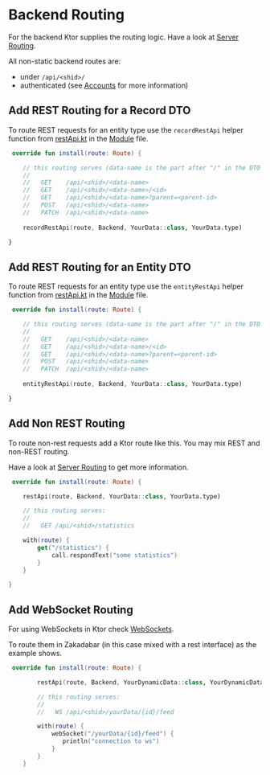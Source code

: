 # Backend Routing

For the backend Ktor supplies the routing logic. Have a look at 
[Server Routing](https://ktor.io/servers/features/routing.html).

All non-static backend routes are:

* under `/api/<shid>/`
* authenticated (see [Accounts](../common/Accounts.md) for more information) 

## Add REST Routing for a Record DTO

To route REST requests for an entity type use the `recordRestApi` helper function from 
[restApi.kt](../../../src/jvmMain/kotlin/zakadabar/stack/backend/extend/restApi.kt)
in the [Module](Modules.md) file.

```kotlin
 override fun install(route: Route) {

    // this routing serves (data-name is the part after "/" in the DTO type):
    //
    //   GET    /api/<shid>/<data-name>
    //   GET    /api/<shid>/<data-name>/<id>
    //   GET    /api/<shid>/<data-name>?parent=<parent-id>
    //   POST   /api/<shid>/<data-name>
    //   PATCH  /api/<shid>/<data-name>
     
    recordRestApi(route, Backend, YourData::class, YourData.type) 

}
```

## Add REST Routing for an Entity DTO

To route REST requests for an entity type use the `entityRestApi` helper function from 
[restApi.kt](../../../src/jvmMain/kotlin/zakadabar/stack/backend/extend/restApi.kt)
in the [Module](Modules.md) file.

```kotlin
 override fun install(route: Route) {

    // this routing serves (data-name is the part after "/" in the DTO type):
    //
    //   GET    /api/<shid>/<data-name>
    //   GET    /api/<shid>/<data-name>/<id>
    //   GET    /api/<shid>/<data-name>?parent=<parent-id>
    //   POST   /api/<shid>/<data-name>
    //   PATCH  /api/<shid>/<data-name>
     
    entityRestApi(route, Backend, YourData::class, YourData.type) 

}
```

## Add Non REST Routing

To route non-rest requests add a Ktor route like this. You may mix REST and non-REST routing.

Have a look at [Server Routing](https://ktor.io/servers/features/routing.html) to get more
information.

```kotlin
 override fun install(route: Route) {

    restApi(route, Backend, YourData::class, YourData.type)

    // this routing serves:
    //
    //   GET /api/<shid>/statistics

    with(route) {
        get("/statistics") { 
            call.respondText("some statistics") 
        }
    }

}
```

## Add WebSocket Routing

For using WebSockets in Ktor check [WebSockets](https://ktor.io/servers/features/websockets.html).

To route them in Zakadabar (in this case mixed with a rest interface) as the example shows.

```kotlin
 override fun install(route: Route) {

        restApi(route, Backend, YourDynamicData::class, YourDynamicData.type)

        // this routing serves:
        //
        //   WS /api/<shid>/yourData/{id}/feed

        with(route) {
            webSocket("/yourData/{id}/feed") { 
               println("connection to ws")
            }
        }
    }
```
